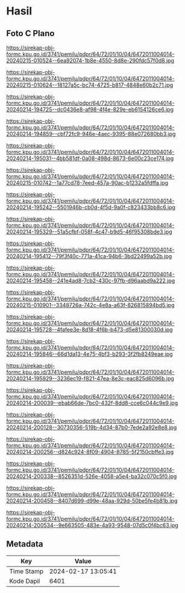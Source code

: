 # Hasil

## Foto C Plano

https://sirekap-obj-formc.kpu.go.id/3741/pemilu/pdpr/64/72/01/10/04/6472011004014-20240215-010524--6ea92074-1b8e-4550-8d8e-290fdc57f0d8.jpg

https://sirekap-obj-formc.kpu.go.id/3741/pemilu/pdpr/64/72/01/10/04/6472011004014-20240215-010624--18127a5c-bc74-4725-b817-4848e60b2c71.jpg

https://sirekap-obj-formc.kpu.go.id/3741/pemilu/pdpr/64/72/01/10/04/6472011004014-20240214-194725--dc0436e8-af98-4f4e-829e-eb6154126ce6.jpg

https://sirekap-obj-formc.kpu.go.id/3741/pemilu/pdpr/64/72/01/10/04/6472011004014-20240214-194859--cbf72fc9-946e-4aec-9395-88e072680bb3.jpg

https://sirekap-obj-formc.kpu.go.id/3741/pemilu/pdpr/64/72/01/10/04/6472011004014-20240214-195031--4bb581df-0a08-498d-8673-6e00c23ce174.jpg

https://sirekap-obj-formc.kpu.go.id/3741/pemilu/pdpr/64/72/01/10/04/6472011004014-20240215-010742--1a77cd78-7eed-457a-90ac-b1232a5fdffa.jpg

https://sirekap-obj-formc.kpu.go.id/3741/pemilu/pdpr/64/72/01/10/04/6472011004014-20240214-195242--5501946b-cb0d-4f5d-9a0f-c823433bb8c6.jpg

https://sirekap-obj-formc.kpu.go.id/3741/pemilu/pdpr/64/72/01/10/04/6472011004014-20240214-195329--51a5cfbf-058f-4c47-b9d5-46f95308bde3.jpg

https://sirekap-obj-formc.kpu.go.id/3741/pemilu/pdpr/64/72/01/10/04/6472011004014-20240214-195412--79f3f40c-771a-41ca-94b6-3bd22499a52b.jpg

https://sirekap-obj-formc.kpu.go.id/3741/pemilu/pdpr/64/72/01/10/04/6472011004014-20240214-195458--241e4ad8-7cb2-430c-97fb-d96aabd9a222.jpg

https://sirekap-obj-formc.kpu.go.id/3741/pemilu/pdpr/64/72/01/10/04/6472011004014-20240215-010901--3348726a-742c-4e8a-a63f-826815894bd5.jpg

https://sirekap-obj-formc.kpu.go.id/3741/pemilu/pdpr/64/72/01/10/04/6472011004014-20240214-195728--4fafee3e-8d18-4f6b-b473-d5e81300030d.jpg

https://sirekap-obj-formc.kpu.go.id/3741/pemilu/pdpr/64/72/01/10/04/6472011004014-20240214-195846--66d1da13-4e75-4bf3-b293-3f2fb8249eae.jpg

https://sirekap-obj-formc.kpu.go.id/3741/pemilu/pdpr/64/72/01/10/04/6472011004014-20240214-195929--3236ec19-f821-47ea-8e3c-eac825d6096b.jpg

https://sirekap-obj-formc.kpu.go.id/3741/pemilu/pdpr/64/72/01/10/04/6472011004014-20240214-200039--ebab66de-7bc0-432f-8dd8-cce6c044c9e9.jpg

https://sirekap-obj-formc.kpu.go.id/3741/pemilu/pdpr/64/72/01/10/04/6472011004014-20240214-200128--30730356-519b-4d34-87b0-7ede2a92e8e8.jpg

https://sirekap-obj-formc.kpu.go.id/3741/pemilu/pdpr/64/72/01/10/04/6472011004014-20240214-200256--d824c924-8f09-4904-8785-5f2150cbffe3.jpg

https://sirekap-obj-formc.kpu.go.id/3741/pemilu/pdpr/64/72/01/10/04/6472011004014-20240214-200338--8526351d-526e-4058-a5e4-ba32c070c5f0.jpg

https://sirekap-obj-formc.kpu.go.id/3741/pemilu/pdpr/64/72/01/10/04/6472011004014-20240214-200458--8407d699-d99e-48aa-929d-50be5fe4b81b.jpg

https://sirekap-obj-formc.kpu.go.id/3741/pemilu/pdpr/64/72/01/10/04/6472011004014-20240214-200534--9e663505-483e-4a93-9548-07d5c0f4bc63.jpg


## Metadata

| Key        | Value               |
| ---------- | ------------------- |
| Time Stamp | 2024-02-17 13:05:41 |
| Kode Dapil | 6401                |



